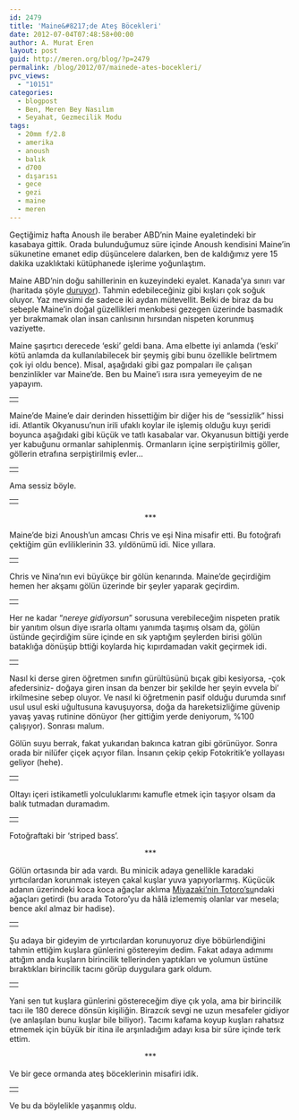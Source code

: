 ```yaml
---
id: 2479
title: 'Maine&#8217;de Ateş Böcekleri'
date: 2012-07-04T07:48:58+00:00
author: A. Murat Eren
layout: post
guid: http://meren.org/blog/?p=2479
permalink: /blog/2012/07/mainede-ates-bocekleri/
pvc_views:
  - "10151"
categories:
  - blogpost
  - Ben, Meren Bey Nasılım
  - Seyahat, Gezmecilik Modu
tags:
  - 20mm f/2.8
  - amerika
  - anoush
  - balık
  - d700
  - dışarısı
  - gece
  - gezi
  - maine
  - meren
---
```

Geçtiğimiz hafta Anoush ile beraber ABD&#8217;nin Maine eyaletindeki bir kasabaya gittik. Orada bulunduğumuz süre içinde Anoush kendisini Maine&#8217;in sükunetine emanet edip düşüncelere dalarken, ben de kaldığımız yere 15 dakika uzaklıktaki kütüphanede işlerime yoğunlaştım.

Maine ABD&#8217;nin doğu sahillerinin en kuzeyindeki eyalet. Kanada&#8217;ya sınırı var (haritada şöyle [duruyor](http://tinyurl.com/899vmgv)). Tahmin edebileceğiniz gibi kışları çok soğuk oluyor. Yaz mevsimi de sadece iki aydan mütevellit. Belki de biraz da bu sebeple Maine&#8217;in doğal güzellikleri menkıbesi gezegen üzerinde basmadık yer bırakmamak olan insan canlısının hırsından nispeten korunmuş vaziyette.

Maine şaşırtıcı derecede &#8216;eski&#8217; geldi bana. Ama elbette iyi anlamda (&#8216;eski&#8217; kötü anlamda da kullanılabilecek bir şeymiş gibi bunu özellikle belirtmem çok iyi oldu bence). Misal, aşağıdaki gibi gaz pompaları ile çalışan benzinlikler var Maine&#8217;de. Ben bu Maine&#8217;i ısıra ısıra yemeyeyim de ne yapayım.

<table width="100%" border="0">
  <tr>
    <td align="center">
      <img alt="" src="{{ site.baseurl }}/images/mainede-ates-bocekleri-maine-01.jpg" border="0" />
    </td>
  </tr>
</table>

Maine&#8217;de Maine&#8217;e dair derinden hissettiğim bir diğer his de &#8220;sessizlik&#8221; hissi idi. Atlantik Okyanusu&#8217;nun irili ufaklı koylar ile işlemiş olduğu kuyı şeridi boyunca aşağıdaki gibi küçük ve tatlı kasabalar var. Okyanusun bittiği yerde yer kabuğunu ormanlar sahiplenmiş. Ormanların içine serpiştirilmiş göller, göllerin etrafına serpiştirilmiş evler&#8230;

<table width="100%" border="0">
  <tr>
    <td align="center">
      <img alt="" src="{{ site.baseurl }}/images/mainede-ates-bocekleri-maine-02.jpg" border="0" />
    </td>
  </tr>
</table>

Ama sessiz böyle.

<table width="100%" border="0">
  <tr>
    <td align="center">
      <img alt="" src="{{ site.baseurl }}/images/mainede-ates-bocekleri-maine-03.jpg" border="0" />
    </td>
  </tr>
</table>

<p style="text-align: center;">
  ***
</p>

Maine&#8217;de bizi Anoush&#8217;un amcası Chris ve eşi Nina misafir etti. Bu fotoğrafı çektiğim gün evliliklerinin 33. yıldönümü idi. Nice yıllara.

<table width="100%" border="0">
  <tr>
    <td align="center">
      <img alt="" src="{{ site.baseurl }}/images/mainede-ates-bocekleri-maine-04.jpg" border="0" />
    </td>
  </tr>
</table>

Chris ve Nina&#8217;nın evi büyükçe bir gölün kenarında. Maine&#8217;de geçirdiğim hemen her akşamı gölün üzerinde bir şeyler yaparak geçirdim.

<table width="100%" border="0">
  <tr>
    <td align="center">
      <img alt="" src="{{ site.baseurl }}/images/mainede-ates-bocekleri-maine-05.jpg" border="0" />
    </td>
  </tr>
</table>

Her ne kadar &#8220;_nereye gidiyorsun_&#8221; sorusuna verebileceğim nispeten pratik bir yanıtım olsun diye ısrarla oltamı yanımda taşımış olsam da, gölün üstünde geçirdiğim süre içinde en sık yaptığım şeylerden birisi gölün bataklığa dönüşüp bttiği koylarda hiç kıpırdamadan vakit geçirmek idi.

<table width="100%" border="0">
  <tr>
    <td align="center">
      <img alt="" src="{{ site.baseurl }}/images/mainede-ates-bocekleri-maine-11.jpg" border="0" />
    </td>
  </tr>
</table>

Nasıl ki derse giren öğretmen sınıfın gürültüsünü bıçak gibi kesiyorsa, -çok afedersiniz- doğaya giren insan da benzer bir şekilde her şeyin evvela bi&#8217; irkilmesine sebep oluyor. Ve nasıl ki öğretmenin pasif olduğu durumda sınıf usul usul eski uğultusuna kavuşuyorsa, doğa da hareketsizliğime güvenip yavaş yavaş rutinine dönüyor (her gittiğim yerde deniyorum, %100 çalışıyor). Sonrası malum.

Gölün suyu berrak, fakat yukarıdan bakınca katran gibi görünüyor. Sonra orada bir nilüfer çiçek açıyor filan. İnsanın çekip çekip Fotokritik&#8217;e yollayası geliyor (hehe).

<table width="100%" border="0">
  <tr>
    <td align="center">
      <img alt="" src="{{ site.baseurl }}/images/mainede-ates-bocekleri-maine-12.jpg" border="0" />
    </td>
  </tr>
</table>

Oltayı içeri istikametli yolculuklarımı kamufle etmek için taşıyor olsam da balık tutmadan duramadım.

<table width="100%" border="0">
  <tr>
    <td align="center">
      <img alt="" src="{{ site.baseurl }}/images/mainede-ates-bocekleri-maine-09.jpg" border="0" />
    </td>
  </tr>
</table>

Fotoğraftaki bir &#8216;striped bass&#8217;.

<p style="text-align: center;">
  ***
</p>

Gölün ortasında bir ada vardı. Bu minicik adaya genellikle karadaki yırtıcılardan korunmak isteyen çakal kuşlar yuva yapıyorlarmış. Küçücük adanın üzerindeki koca koca ağaçlar aklıma [Miyazaki&#8217;nin Totoro&#8217;su](http://www.imdb.com/title/tt0096283/)ndaki ağaçları getirdi (bu arada Totoro&#8217;yu da hâlâ izlememiş olanlar var mesela; bence akıl almaz bir hadise).

<table width="100%" border="0">
  <tr>
    <td align="center">
      <img alt="" src="{{ site.baseurl }}/images/mainede-ates-bocekleri-maine-06.jpg" border="0" />
    </td>
  </tr>
</table>

Şu adaya bir gideyim de yırtıcılardan korunuyoruz diye böbürlendiğini tahmin ettiğim kuşlara günlerini göstereyim dedim. Fakat adaya adımımı attığım anda kuşların birincilik tellerinden yaptıkları ve yolumun üstüne bıraktıkları birincilik tacını görüp duygulara gark oldum.

<table width="100%" border="0">
  <tr>
    <td align="center">
      <img alt="" src="{{ site.baseurl }}/images/mainede-ates-bocekleri-maine-07.jpg" border="0" />
    </td>
  </tr>
</table>

Yani sen tut kuşlara günlerini göstereceğim diye çık yola, ama bir birincilik tacı ile 180 derece dönsün kişiliğin. Birazcık sevgi ne uzun mesafeler gidiyor (ve anlaşılan bunu kuşlar bile biliyor). Tacımı kafama koyup kuşları rahatsız etmemek için büyük bir itina ile arşınladığım adayı kısa bir süre içinde terk ettim.

<p style="text-align: center;">
  ***
</p>

Ve bir gece ormanda ateş böceklerinin misafiri idik.

<table width="100%" border="0">
  <tr>
    <td align="center">
      <img alt="" src="{{ site.baseurl }}/images/mainede-ates-bocekleri-maine-14.jpg" border="0" />
    </td>
  </tr>
</table>

Ve bu da böylelikle yaşanmış oldu.

&nbsp;

&nbsp;
